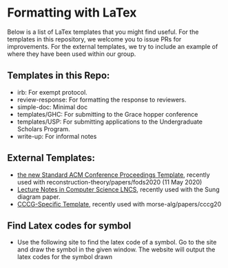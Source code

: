 # Formatting with LaTex

Below is a list of LaTex templates that you might find useful.  For the
templates in this repository, we welcome you to issue PRs for improvements.  For
the external templates, we try to include an example of where they have been
used within our group.

## Templates in this Repo:

* irb: For exempt protocol.
* review-response: For formatting the response to reviewers.
* simple-doc: Minimal doc
* templates/GHC: For submitting to the Grace hopper conference
* templates/USP: For submitting applications to the Undergraduate Scholars
  Program.
* write-up: For informal notes

## External Templates:

* [the new Standard ACM Conference Proceedings
  Template](https://www.acm.org/publications/proceedings-template), recently
  used with reconstruction-theory/papers/fods2020 (11 May 2020)
* [Lecture Notes in Computer Science
  LNCS](https://www.springer.com/gp/computer-science/lncs/conference-proceedings-guidelines),
  recently used with the Sung diagram paper.
* [CCCG-Specific Template](http://vga.usask.ca/cccg2020/), recently used with morse-alg/papers/cccg20

## Find Latex codes for symbol 

* Use the following site to find the latex code of a symbol. Go to the site and draw the symbol in the given window. The website will output the latex codes for the symbol drawn